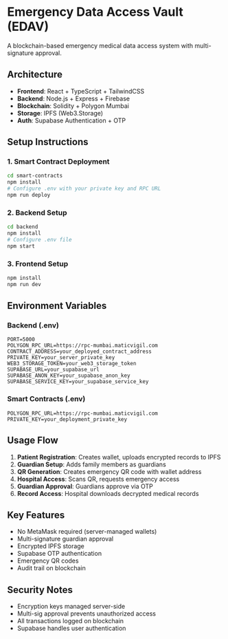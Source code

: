 # Emergency Data Access Vault (EDAV)

A blockchain-based emergency medical data access system with multi-signature approval.

## Architecture

- **Frontend**: React + TypeScript + TailwindCSS
- **Backend**: Node.js + Express + Firebase
- **Blockchain**: Solidity + Polygon Mumbai
- **Storage**: IPFS (Web3.Storage)
- **Auth**: Supabase Authentication + OTP

## Setup Instructions

### 1. Smart Contract Deployment

```bash
cd smart-contracts
npm install
# Configure .env with your private key and RPC URL
npm run deploy
```

### 2. Backend Setup

```bash
cd backend
npm install
# Configure .env file
npm start
```

### 3. Frontend Setup

```bash
npm install
npm run dev
```

## Environment Variables

### Backend (.env)
```
PORT=5000
POLYGON_RPC_URL=https://rpc-mumbai.maticvigil.com
CONTRACT_ADDRESS=your_deployed_contract_address
PRIVATE_KEY=your_server_private_key
WEB3_STORAGE_TOKEN=your_web3_storage_token
SUPABASE_URL=your_supabase_url
SUPABASE_ANON_KEY=your_supabase_anon_key
SUPABASE_SERVICE_KEY=your_supabase_service_key
```

### Smart Contracts (.env)
```
POLYGON_RPC_URL=https://rpc-mumbai.maticvigil.com
PRIVATE_KEY=your_deployment_private_key
```

## Usage Flow

1. **Patient Registration**: Creates wallet, uploads encrypted records to IPFS
2. **Guardian Setup**: Adds family members as guardians
3. **QR Generation**: Creates emergency QR code with wallet address
4. **Hospital Access**: Scans QR, requests emergency access
5. **Guardian Approval**: Guardians approve via OTP
6. **Record Access**: Hospital downloads decrypted medical records

## Key Features

- No MetaMask required (server-managed wallets)
- Multi-signature guardian approval
- Encrypted IPFS storage
- Supabase OTP authentication
- Emergency QR codes
- Audit trail on blockchain

## Security Notes

- Encryption keys managed server-side
- Multi-sig approval prevents unauthorized access
- All transactions logged on blockchain
- Supabase handles user authentication